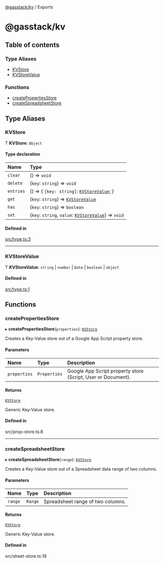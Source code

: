 [@gasstack/kv](README.md) / Exports

# @gasstack/kv

## Table of contents

### Type Aliases

- [KVStore](modules.md#kvstore)
- [KVStoreValue](modules.md#kvstorevalue)

### Functions

- [createPropertiesStore](modules.md#createpropertiesstore)
- [createSpreadsheetStore](modules.md#createspreadsheetstore)

## Type Aliases

### KVStore

Ƭ **KVStore**: `Object`

#### Type declaration

| Name | Type |
| :------ | :------ |
| `clear` | () => `void` |
| `delete` | (`key`: `string`) => `void` |
| `entries` | () => \{ `[key: string]`: [`KVStoreValue`](modules.md#kvstorevalue);  } |
| `get` | (`key`: `string`) => [`KVStoreValue`](modules.md#kvstorevalue) |
| `has` | (`key`: `string`) => `boolean` |
| `set` | (`key`: `string`, `value`: [`KVStoreValue`](modules.md#kvstorevalue)) => `void` |

#### Defined in

[src/type.ts:3](https://github.com/gasstack/gasstack/blob/42eb5e5/packages/kv/src/type.ts#L3)

___

### KVStoreValue

Ƭ **KVStoreValue**: `string` \| `number` \| `Date` \| `boolean` \| `object`

#### Defined in

[src/type.ts:1](https://github.com/gasstack/gasstack/blob/42eb5e5/packages/kv/src/type.ts#L1)

## Functions

### createPropertiesStore

▸ **createPropertiesStore**(`properties`): [`KVStore`](modules.md#kvstore)

Creates a Key-Value store out of a Google App Script property store.

#### Parameters

| Name | Type | Description |
| :------ | :------ | :------ |
| `properties` | `Properties` | Google App Script property store (Script, User or Document). |

#### Returns

[`KVStore`](modules.md#kvstore)

Generic Key-Value store.

#### Defined in

src/prop-store.ts:8

___

### createSpreadsheetStore

▸ **createSpreadsheetStore**(`range`): [`KVStore`](modules.md#kvstore)

Creates a Key-Value store out of a Spreadsheet data range of two columns.

#### Parameters

| Name | Type | Description |
| :------ | :------ | :------ |
| `range` | `Range` | Spreadsheet range of two columns. |

#### Returns

[`KVStore`](modules.md#kvstore)

Generic Key-Value store.

#### Defined in

src/sheet-store.ts:18
